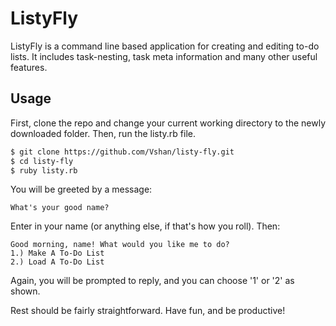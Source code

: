 # ListyFly

ListyFly is a command line based application for creating and editing to-do lists.
It includes task-nesting, task meta information and many other useful features. 

## Usage ##

First, clone the repo and change your current working directory to the newly downloaded folder.
Then, run the listy.rb file.

```bash
$ git clone https://github.com/Vshan/listy-fly.git
$ cd listy-fly
$ ruby listy.rb
```
You will be greeted by a message:
```
What's your good name?
```
Enter in your name (or anything else, if that's how you roll). Then:
```
Good morning, name! What would you like me to do?
1.) Make A To-Do List
2.) Load A To-Do List
```
Again, you will be prompted to reply, and you can choose '1' or '2' as shown. 

Rest should be fairly straightforward. Have fun, and be productive! 
